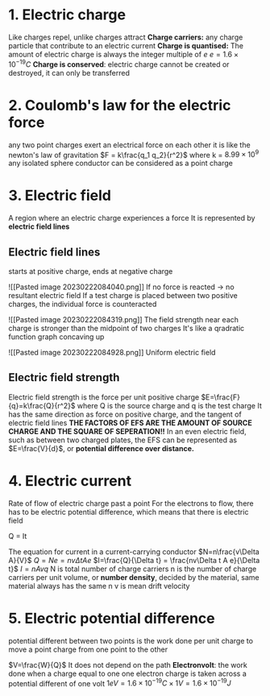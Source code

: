 # 1. Electric charge
Like charges repel, unlike charges attract
**Charge carriers:** any charge particle that contribute to an electric current
**Charge is quantised:** The amount of electric charge is always the integer multiple of *e*
$e=1.6\times10 ^{-19} C$
**Charge is conserved**: electric charge cannot be created or destroyed, it can only be transferred

# 2. Coulomb's law for the electric force
any two point charges exert an electrical force on each other
it is like the newton's law of gravitation
$F = k\frac{q_1 q_2}{r^2}$ where k = $8.99\times10^9$
any isolated sphere conductor can be considered as a point charge

# 3. Electric field
A region where an electric charge experiences a force
It is represented by **electric field lines**

## Electric field lines
starts at positive charge, ends at negative charge

![[Pasted image 20230222084040.png]]
If no force is reacted -> no resultant electric field
If a test charge is placed between two positive charges, the individual force is counteracted

![[Pasted image 20230222084319.png]]
The field strength near each charge is stronger than the midpoint of two charges
It's like a qradratic function graph concaving up

![[Pasted image 20230222084928.png]]
Uniform electric field

## Electric field strength
Electric field strength is the force per unit positive charge
$E=\frac{F}{q}=k\frac{Q}{r^2}$
where Q is the source charge and q is the test charge
It has the same direction as force on positive charge, and the tangent of electric field lines
**THE FACTORS OF EFS ARE THE AMOUNT OF SOURCE CHARGE AND THE SQUARE OF SEPERATION!!**
In an even electric field, such as between two charged plates, the EFS can be represented as $E=\frac{V}{d}$, or **potential difference over distance.**
# 4. Electric current
Rate of flow of electric charge past a point
For the electrons to flow, there has to be electric potential difference, which means that there is electric field

Q = It

The equation for current in a current-carrying conductor
$N=n\frac{v\Delta A}{V}$
$Q=Ne=nv\Delta t A e$
$I=\frac{Q}{\Delta t} = \frac{nv\Delta t A e}{\Delta t}$
$I=nAvq$
N is total number of charge carriers
n is the number of charge carriers per unit volume, or **number density**, decided by the material, same material always has the same n
v is mean drift velocity

# 5. Electric potential difference
potential different between two points is the work done per unit charge to move a point charge from one point to the other

$V=\frac{W}{Q}$
It does not depend on the path
**Electronvolt**: the work done when a charge equal to one one electron charge is taken across a potential different of one volt
$1eV=1.6\times 10^{-19}C\times 1V = 1.6\times10^{-19}J$

